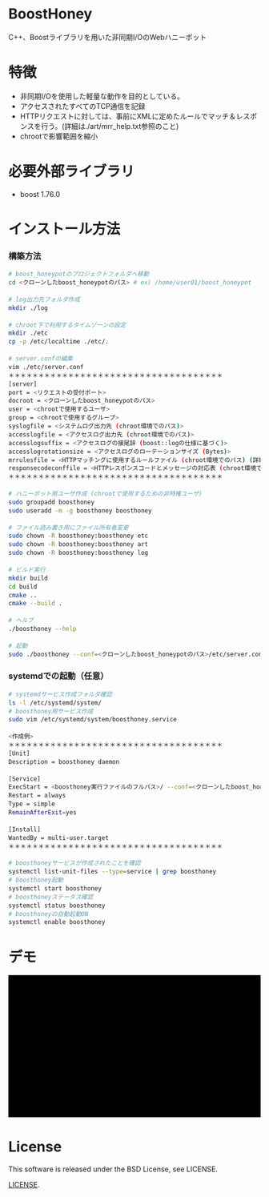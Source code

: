 # BoostHoney
C++、Boostライブラリを用いた非同期I/OのWebハニーポット

# 特徴
* 非同期I/Oを使用した軽量な動作を目的としている。
* アクセスされたすべてのTCP通信を記録
* HTTPリクエストに対しては、事前にXMLに定めたルールでマッチ＆レスポンスを行う。(詳細は./art/mrr_help.txt参照のこと)
* chrootで影響範囲を縮小

# 必要外部ライブラリ
* boost 1.76.0
 
# インストール方法
### 構築方法
```bash
# boost_honeypotのプロジェクトフォルダへ移動
cd <クローンしたboost_honeypotのパス> # ex) /home/user01/boost_honeypot

# log出力先フォルダ作成
mkdir ./log

# chroot下で利用するタイムゾーンの設定
mkdir ./etc
cp -p /etc/localtime ./etc/.

# server.confの編集
vim ./etc/server.conf
＊＊＊＊＊＊＊＊＊＊＊＊＊＊＊＊＊＊＊＊＊＊＊＊＊＊＊＊＊＊＊＊＊＊＊＊
[server]
port = <リクエストの受付ポート>
docroot = <クローンしたboost_honeypotのパス>
user = <chrootで使用するユーザ>
group = <chrootで使用するグループ>
syslogfile = <システムログ出力先 (chroot環境でのパス)>
accesslogfile = <アクセスログ出力先 (chroot環境でのパス)>
accesslogsuffix = <アクセスログの接尾辞 (boost::logの仕様に基づく)>
accesslogrotationsize = <アクセスログのローテーションサイズ (Bytes)>
mrrulesfile = <HTTPマッチングに使用するルールファイル (chroot環境でのパス) (詳細は./art/mrr_help.txt参照のこと)>
responsecodeconffile = <HTTPレスポンスコードとメッセージの対応表 (chroot環境でのパス)>
＊＊＊＊＊＊＊＊＊＊＊＊＊＊＊＊＊＊＊＊＊＊＊＊＊＊＊＊＊＊＊＊＊＊＊＊

# ハニーポット用ユーザ作成 (chrootで使用するための非特権ユーザ)
sudo groupadd boosthoney
sudo useradd -m -g boosthoney boosthoney

# ファイル読み書き用にファイル所有者変更
sudo chown -R boosthoney:boosthoney etc
sudo chown -R boosthoney:boosthoney art
sudo chown -R boosthoney:boosthoney log

# ビルド実行
mkdir build
cd build
cmake ..
cmake --build .

# ヘルプ
./boosthoney --help

# 起動
sudo ./boosthoney --conf=<クローンしたboost_honeypotのパス>/etc/server.conf # ex) /home/user01/boost_honeypot/etc/server.conf

```
### systemdでの起動（任意）
```bash
# systemdサービス作成フォルダ確認
ls -l /etc/systemd/system/
# boosthoney用サービス作成
sudo vim /etc/systemd/system/boosthoney.service

<作成例>
＊＊＊＊＊＊＊＊＊＊＊＊＊＊＊＊＊＊＊＊＊＊＊＊＊＊＊＊＊＊＊＊＊＊＊＊
[Unit]
Description = boosthoney daemon

[Service]
ExecStart = <boosthoney実行ファイルのフルパス>/ --conf=<クローンしたboost_honeypotのパス>/etc/server.conf
Restart = always
Type = simple
RemainAfterExit=yes

[Install]
WantedBy = multi-user.target
＊＊＊＊＊＊＊＊＊＊＊＊＊＊＊＊＊＊＊＊＊＊＊＊＊＊＊＊＊＊＊＊＊＊＊＊

# boosthoneyサービスが作成されたことを確認
systemctl list-unit-files --type=service | grep boosthoney
# boosthoney起動
systemctl start boosthoney
# boosthoneyステータス確認
systemctl status boosthoney
# boosthoneyの自動起動ON
systemctl enable boosthoney
```

# デモ
![DEMO](./demo.gif)

# License
This software is released under the BSD License, see LICENSE.

[LICENSE](./LICENSE).
